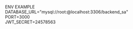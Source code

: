 ENV EXAMPLE
<br>
DATABASE_URL="mysql://root:@localhost:3306/backend_sa"
<br>
PORT=3000
<br>
JWT_SECRET=24578563
